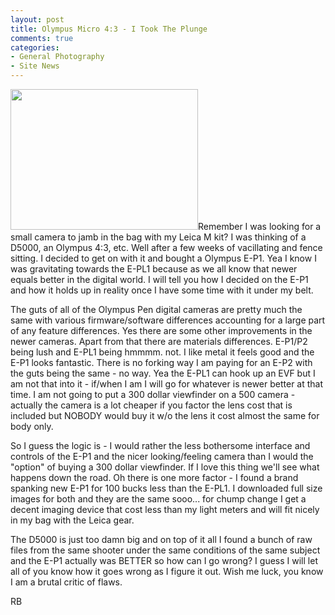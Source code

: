 ```yaml
---
layout: post
title: Olympus Micro 4:3 - I Took The Plunge
comments: true
categories:
- General Photography
- Site News
---
```

<a rel="prettyPhoto" href="http://photo.rwboyer.com/wp-content/uploads/2010/08/EP-1.jpg"><img class="alignleft size-medium wp-image-2260" title="EP-1" src="http://photo.rwboyer.com/wp-content/uploads/2010/08/EP-1-300x225.jpg" alt="" width="300" height="225" /></a>Remember I was looking for a small camera to jamb in the bag with my Leica M kit? I was thinking of a D5000, an Olympus 4:3, etc. Well after a few weeks of vacillating and fence sitting. I decided to get on with it and bought a Olympus E-P1. Yea I know I was gravitating towards the E-PL1 because as we all know that newer equals better in the digital world. I will tell you how I decided on the E-P1 and how it holds up in reality once I have some time with it under my belt.

The guts of all of the Olympus Pen digital cameras are pretty much the same with various firmware/software differences accounting for a large part of any feature differences. Yes there are some other improvements in the newer cameras. Apart from that there are materials differences. E-P1/P2 being lush and E-PL1 being hmmmm. not. I like metal it feels good and the E-P1 looks fantastic. There is no forking way I am paying for an E-P2 with the guts being the same - no way. Yea the E-PL1 can hook up an EVF but I am not that into it - if/when I am I will go for whatever is newer better at that time. I am not going to put a 300 dollar viewfinder on a 500 camera - actually the camera is a lot cheaper if you factor the lens cost that is included but NOBODY would buy it w/o the lens it cost almost the same for body only.

So I guess the logic is - I would rather the less bothersome interface and controls of the E-P1 and the nicer looking/feeling camera than I would the "option" of buying a 300 dollar viewfinder. If I love this thing we'll see what happens down the road. Oh there is one more factor - I found a brand spanking new E-P1 for 100 bucks less than the E-PL1. I downloaded full size images for both and they are the same sooo... for chump change I get a decent imaging device that cost less than my light meters and will fit nicely in my bag with the Leica gear.

The D5000 is just too damn big and on top of it all I found a bunch of raw files from the same shooter under the same conditions of the same subject and the E-P1 actually was BETTER so how can I go wrong? I guess I will let all of you know how it goes wrong as I figure it out. Wish me luck, you know I am a brutal critic of flaws.

RB